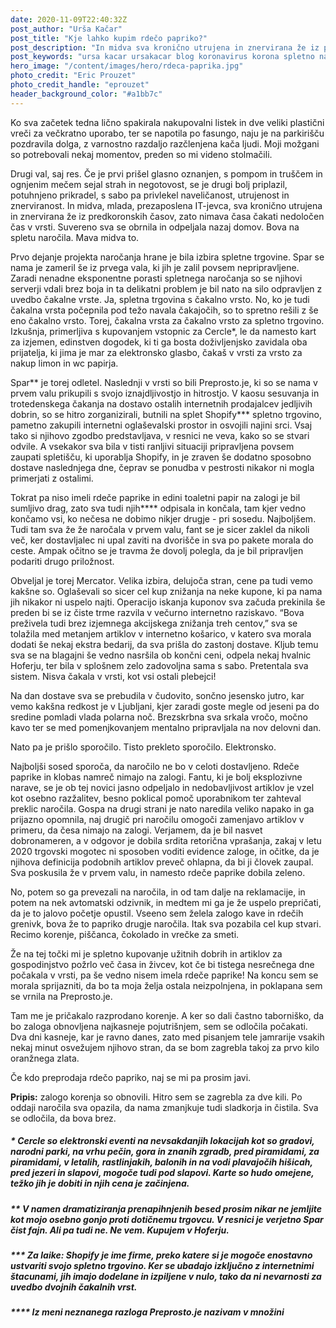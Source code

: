 ```yaml
---
date: 2020-11-09T22:40:32Z
post_author: "Urša Kačar"
post_title: "Kje lahko kupim rdečo papriko?"
post_description: "In midva sva kronično utrujena in znervirana že iz predkoronskih časov, zato nimava časa čakati nedoločen čas v vrsti. Suvereno sva se obrnila in odpeljala nazaj domov. Bova na spletu naročila. Mava midva to."
post_keywords: "ursa kacar ursakacar blog koronavirus korona spletno nakupovanje drugi val"
hero_image: "/content/images/hero/rdeca-paprika.jpg"
photo_credit: "Eric Prouzet"
photo_credit_handle: "eprouzet"
header_background_color: "#a1bb7c"
---
```


Ko sva začetek tedna lično spakirala nakupovalni listek in dve veliki plastični vreči za večkratno uporabo, ter se napotila po fasungo, naju je na parkirišču pozdravila dolga, z varnostno razdaljo razčlenjena kača ljudi. Moji možgani so potrebovali nekaj momentov, preden so mi videno stolmačili.

Drugi val, saj res. Če je prvi prišel glasno oznanjen, s pompom in truščem in ognjenim mečem sejal strah in negotovost, se je drugi bolj priplazil, potuhnjeno prikradel, s sabo pa privlekel naveličanost, utrujenost in znerviranost. In midva, mlada, prezaposlena IT-jevca, sva kronično utrujena in znervirana že iz predkoronskih časov, zato nimava časa čakati nedoločen čas v vrsti. Suvereno sva se obrnila in odpeljala nazaj domov. Bova na spletu naročila. Mava midva to.

Prvo dejanje projekta naročanja hrane je bila izbira spletne trgovine. Spar se nama je zameril še iz prvega vala, ki jih je zalil povsem nepripravljene. Zaradi nenadne eksponentne porasti spletnega naročanja so se njihovi serverji vdali brez boja in ta delikatni problem je bil nato na silo odpravljen z uvedbo čakalne vrste. Ja, spletna trgovina s čakalno vrsto. No, ko je tudi čakalna vrsta počepnila pod težo navala čakajočih, so to spretno rešili z še eno čakalno vrsto. Torej, čakalna vrsta za čakalno vrsto za spletno trgovino. Izkušnja, primerljiva s kupovanjem vstopnic za Cercle\*, le da namesto kart za izjemen, edinstven dogodek, ki ti ga bosta doživljenjsko zavidala oba prijatelja, ki jima je mar za elektronsko glasbo, čakaš v vrsti za vrsto za nakup limon in wc papirja.

Spar** je torej odletel. Naslednji v vrsti so bili Preprosto.je, ki so se nama v prvem valu prikupili s svojo iznajdljivostjo in hitrostjo. V kaosu sesuvanja in trotedenskega čakanja na dostavo ostalih internetnih prodajalcev jedljivih dobrin, so se hitro zorganizirali, butnili na splet Shopify\*** spletno trgovino, pametno zakupili internetni oglaševalski prostor in osvojili najini srci. Vsaj tako si njihovo zgodbo predstavljava, v resnici ne veva, kako so se stvari odvile. A vsekakor sva bila v tisti ranljivi situaciji pripravljena povsem zaupati spletišču, ki uporablja Shopify, in je zraven še dodatno sposobno dostave naslednjega dne, čeprav se ponudba v pestrosti nikakor ni mogla primerjati z ostalimi.

Tokrat pa niso imeli rdeče paprike in edini toaletni papir na zalogi je bil sumljivo drag, zato sva tudi njih\*\*\*\* odpisala in končala, tam kjer vedno končamo vsi, ko nečesa ne dobimo nikjer drugje - pri sosedu. Najboljšem. Tudi tam sva že že naročala v prvem valu, fant se je sicer zaklel da nikoli več, ker dostavljalec ni upal zaviti na dvorišče in sva po pakete morala do ceste. Ampak očitno se je travma že dovolj polegla, da je bil pripravljen podariti drugo priložnost.

Obveljal je torej Mercator. Velika izbira, delujoča stran, cene pa tudi vemo kakšne so. Oglaševali so sicer cel kup znižanja na neke kupone, ki pa nama jih nikakor ni uspelo najti. Operacijo iskanja kuponov sva začuda prekinila še preden bi se iz čiste trme razvila v večurno internetno raziskavo. “Bova preživela tudi brez izjemnega akcijskega znižanja treh centov,” sva se tolažila med metanjem artiklov v internetno košarico, v katero sva morala dodati še nekaj ekstra bedarij, da sva prišla do zastonj dostave. Kljub temu sva se na blagajni še vedno nasršila ob končni ceni, odpela nekaj hvalnic Hoferju, ter bila v splošnem zelo zadovoljna sama s sabo. Pretentala sva sistem. Nisva čakala v vrsti, kot vsi ostali plebejci!

Na dan dostave sva se prebudila v čudovito, sončno jesensko jutro, kar vemo kakšna redkost je v Ljubljani, kjer zaradi goste megle od jeseni pa do sredine pomladi vlada polarna noč. Brezskrbna sva srkala vročo, močno kavo ter se med pomenjkovanjem mentalno pripravljala na nov delovni dan.

Nato pa je prišlo sporočilo. Tisto prekleto sporočilo. Elektronsko.

Najboljši sosed sporoča, da naročilo ne bo v celoti dostavljeno. Rdeče paprike in klobas namreč nimajo na zalogi. Fantu, ki je bolj eksplozivne narave, se je ob tej novici jasno odpeljalo in nedobavljivost artiklov je vzel kot osebno razžalitev, besno poklical pomoč uporabnikom ter zahteval preklic naročila. Gospa na drugi strani je nato naredila veliko napako in ga prijazno opomnila, naj drugič pri naročilu omogoči zamenjavo artiklov v primeru, da česa nimajo na zalogi. Verjamem, da je bil nasvet dobronameren, a v odgovor je dobila srdita retorična vprašanja, zakaj v letu 2020 trgovski mogotec ni sposoben voditi evidence zaloge, in očitke, da je njihova definicija podobnih artiklov preveč ohlapna, da bi ji človek zaupal. Sva poskusila že v prvem valu, in namesto rdeče paprike dobila zeleno.

No, potem so ga prevezali na naročila, in od tam dalje na reklamacije, in potem na nek avtomatski odzivnik, in medtem mi ga je že uspelo prepričati, da je to jalovo početje opustil. Vseeno sem želela zalogo kave in rdečih grenivk, bova že to papriko drugje naročila. Itak sva pozabila cel kup stvari. Recimo korenje, piščanca, čokolado in vrečke za smeti.

Že na tej točki mi je spletno kupovanje užitnih dobrih in artiklov za gospodinjstvo požrlo več časa in živcev, kot če bi tistega nesrečnega dne počakala v vrsti, pa še vedno nisem imela rdeče paprike! Na koncu sem se morala sprijazniti, da bo ta moja želja ostala neizpolnjena, in poklapana sem se vrnila na Preprosto.je.

Tam me je pričakalo razprodano korenje. A ker so dali častno taborniško, da bo zaloga obnovljena najkasneje pojutrišnjem, sem se odločila počakati. Dva dni kasneje, kar je ravno danes, zato med pisanjem tele jamrarije vsakih nekaj minut osvežujem njihovo stran, da se bom zagrebla takoj za prvo kilo oranžnega zlata.

Če kdo preprodaja rdečo papriko, naj se mi pa prosim javi.

**Pripis:** zalogo korenja so obnovili. Hitro sem se zagrebla za dve kili. Po oddaji naročila sva opazila, da nama zmanjkuje tudi sladkorja in čistila. Sva se odločila, da bova brez.

##### \* Cercle so elektronski eventi na nevsakdanjih lokacijah kot so gradovi, narodni parki, na vrhu pečin, gora in znanih zgradb, pred piramidami, za piramidami, v letalih, rastlinjakih, balonih in na vodi plavajočih hišicah, pred jezeri in slapovi, mogoče tudi pod slapovi. Karte so hudo omejene, težko jih je dobiti in njih cena je začinjena.

##### \*\* V namen dramatiziranja prenapihnjenih besed prosim nikar ne jemljite kot mojo osebno gonjo proti dotičnemu trgovcu. V resnici je verjetno Spar čist fajn. Ali pa tudi ne. Ne vem. Kupujem v Hoferju.

##### \*\*\* Za laike: Shopify je ime firme, preko katere si je mogoče enostavno ustvariti svojo spletno trgovino. Ker se ubadajo izključno z internetnimi štacunami, jih imajo dodelane in izpiljene v nulo, tako da ni nevarnosti za uvedbo dvojnih čakalnih vrst.

##### \*\*\*\* Iz meni neznanega razloga Preprosto.je nazivam v množini
